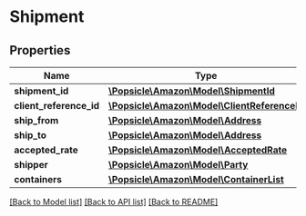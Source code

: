 # Shipment

## Properties
Name | Type | Description | Notes
------------ | ------------- | ------------- | -------------
**shipment_id** | [**\Popsicle\Amazon\Model\ShipmentId**](ShipmentId.md) |  | 
**client_reference_id** | [**\Popsicle\Amazon\Model\ClientReferenceId**](ClientReferenceId.md) |  | 
**ship_from** | [**\Popsicle\Amazon\Model\Address**](Address.md) |  | 
**ship_to** | [**\Popsicle\Amazon\Model\Address**](Address.md) |  | 
**accepted_rate** | [**\Popsicle\Amazon\Model\AcceptedRate**](AcceptedRate.md) |  | [optional] 
**shipper** | [**\Popsicle\Amazon\Model\Party**](Party.md) |  | [optional] 
**containers** | [**\Popsicle\Amazon\Model\ContainerList**](ContainerList.md) |  | 

[[Back to Model list]](../../README.md#documentation-for-models) [[Back to API list]](../../README.md#documentation-for-api-endpoints) [[Back to README]](../../README.md)

